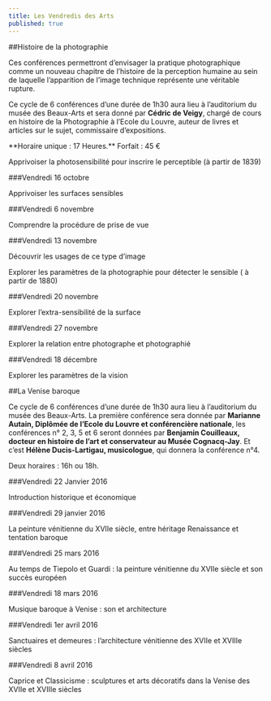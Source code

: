```yaml
---
title: Les Vendredis des Arts
published: true
---
```



##Histoire de la photographie

Ces conférences permettront d’envisager la pratique photographique comme un nouveau chapitre de l’histoire de la perception humaine au sein de laquelle l’apparition de l’image technique représente une véritable rupture.

Ce cycle de 6 conférences d’une durée de 1h30 aura lieu à l’auditorium du musée des Beaux-Arts et sera donné par **Cédric de Veigy**, chargé de cours en histoire de la Photographie à l’Ecole du Louvre, auteur de livres et articles sur le sujet, commissaire d’expositions.

<div>
**Horaire unique : 17 Heures.**  
Forfait : 45 €
</div>

Apprivoiser la photosensibilité pour inscrire le perceptible (à partir de 1839)

###Vendredi 16 octobre

Apprivoiser les surfaces sensibles

###Vendredi 6 novembre

Comprendre la procédure de prise de vue

###Vendredi 13 novembre

Découvrir les usages de ce type d’image

Explorer les paramètres de la photographie pour détecter le sensible ( à partir de 1880)

###Vendredi 20 novembre

Explorer l’extra-sensibilité de la surface

###Vendredi 27 novembre

Explorer la relation entre photographe et photographié

###Vendredi 18 décembre

Explorer les paramètres de la vision

##La Venise baroque

Ce cycle de 6 conférences d’une durée de 1h30 aura lieu à l’auditorium du musée des Beaux-Arts. La première conférence sera donnée par **Marianne Autain, Diplômée de l’Ecole du Louvre et conférencière nationale**, les conférences n° 2, 3, 5 et 6 seront données par **Benjamin Couilleaux, docteur en histoire de l’art et conservateur au Musée Cognacq-Jay**. Et c’est **Hélène Ducis-Lartigau, musicologue**, qui donnera la conférence n°4.

Deux horaires : 16h ou 18h.

###Vendredi 22 Janvier 2016

Introduction historique et économique  

###Vendredi 29 janvier 2016

La peinture vénitienne du XVIIe siècle, entre héritage Renaissance et tentation baroque

###Vendredi 25 mars 2016

Au temps de Tiepolo et Guardi : la peinture vénitienne du XVIIe siècle et son succès européen

###Vendredi 18 mars 2016

Musique baroque à Venise : son et architecture

###Vendredi 1er avril 2016

Sanctuaires et demeures : l’architecture  vénitienne des XVIIe et XVIIIe siècles

###Vendredi 8 avril  2016

Caprice et Classicisme : sculptures et arts décoratifs dans la Venise des XVIIe et XVIIIe siècles
